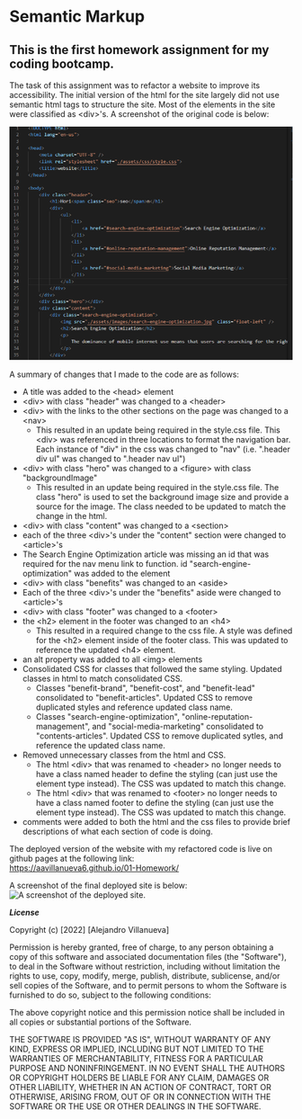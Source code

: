 # Semantic Markup #

## This is the first homework assignment for my coding bootcamp. ##

The task of this assignment was to refactor a website to improve its accessibility.  The initial version of the html for the site largely did not use semantic html tags to structure the site.  Most of the elements in the site were classified as \<div>'s.  A screenshot of the original code is below:

![A screenshot of the starting html code.  Note that most of the html elements are defined as div's and no alt attributes are assigned to the img elements.](./assets/images/initial_html.png)

A summary of changes that I made to the code are as follows:

* A title was added to the \<head> element
* \<div> with class "header" was changed to a \<header>
* \<div> with the links to the other sections on the page was changed to a \<nav>
    * This resulted in an update being required in the style.css file.  This \<div> was referenced in three locations to format the navigation bar.  Each instance of "div" in the css was changed to "nav" (i.e. ".header div ul" was changed to ".header nav ul")
* \<div> with class "hero" was changed to a \<figure> with class "backgroundImage"
    * This resulted in an update being required in the style.css file.  The class "hero" is used to set the background image size and provide a source for the image.  The class needed to be updated to match the change in the html.
* \<div> with class "content" was changed to a \<section>
* each of the three \<div>'s under the "content" section were changed to \<article>'s
* The Search Engine Optimization article was missing an id that was required for the nav menu link to function.  id "search-engine-optimization" was added to the element
* \<div> with class "benefits" was changed to an \<aside>
* Each of the three \<div>'s under the "benefits" aside were changed to \<article>'s
* \<div> with class "footer" was changed to a \<footer>
* the \<h2> element in the footer was changed to an \<h4>
    * This resulted in a required change to the css file.  A style was defined for the \<h2> element inside of the footer class.  This was updated to reference the updated \<h4> element.
* an alt property was added to all \<img> elements
* Consolidated CSS for classes that followed the same styling. Updated classes in html to match consolidated CSS. 
    * Classes "benefit-brand", "benefit-cost", and "benefit-lead" consolidated to "benefit-articles".  Updated CSS to remove duplicated styles and reference updated class name.
    * Classes "search-engine-optimization", "online-reputation-management", and "social-media-marketing" consolidated to "contents-articles".  Updated CSS to remove duplicated sytles, and reference the updated class name.
* Removed unnecessary classes from the html and CSS.
    * The html \<div> that was renamed to \<header> no longer needs to have a class named header to define the styling (can just use the element type instead).  The CSS was updated to match this change.
    * The html \<div> that was renamed to \<footer> no longer needs to have a class named footer to define the styling (can just use the element type instead).  The CSS was updated to match this change.
* comments were added to both the html and the css files to provide brief descriptions of what each section of code is doing.



The deployed version of the website with my refactored code is live on github pages at the following link:  
https://aavillanueva6.github.io/01-Homework/

A screenshot of the final deployed site is below:
![A screenshot of the deployed site.](./assets/images/deployedSiteScreenshot.png)

***License***

Copyright (c) [2022] [Alejandro Villanueva]

Permission is hereby granted, free of charge, to any person obtaining a copy
of this software and associated documentation files (the "Software"), to deal
in the Software without restriction, including without limitation the rights
to use, copy, modify, merge, publish, distribute, sublicense, and/or sell
copies of the Software, and to permit persons to whom the Software is
furnished to do so, subject to the following conditions:

The above copyright notice and this permission notice shall be included in all
copies or substantial portions of the Software.

THE SOFTWARE IS PROVIDED "AS IS", WITHOUT WARRANTY OF ANY KIND, EXPRESS OR
IMPLIED, INCLUDING BUT NOT LIMITED TO THE WARRANTIES OF MERCHANTABILITY,
FITNESS FOR A PARTICULAR PURPOSE AND NONINFRINGEMENT. IN NO EVENT SHALL THE
AUTHORS OR COPYRIGHT HOLDERS BE LIABLE FOR ANY CLAIM, DAMAGES OR OTHER
LIABILITY, WHETHER IN AN ACTION OF CONTRACT, TORT OR OTHERWISE, ARISING FROM,
OUT OF OR IN CONNECTION WITH THE SOFTWARE OR THE USE OR OTHER DEALINGS IN THE
SOFTWARE.